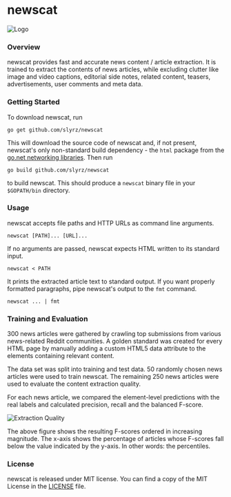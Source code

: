# newscat

![Logo](https://raw.github.com/slyrz/newscat/master/img/newscat_logo.png)

### Overview

newscat provides fast and accurate news content / article extraction.
It is trained to extract the contents of news articles, while excluding
clutter like image and video captions, editorial side notes,
related content, teasers, advertisements, user comments and meta data.

### Getting Started

To download newscat, run

    go get github.com/slyrz/newscat

This will download the source code of newscat and, if not present,
newscat's only non-standard build dependency - the `html` package from the
[go.net networking libraries](http://code.google.com/p/go.net).
Then run

    go build github.com/slyrz/newscat

to build newscat. This should produce a `newscat` binary file in your
`$GOPATH/bin` directory.

### Usage

newscat accepts file paths and HTTP URLs as command line arguments.

    newscat [PATH]... [URL]...

If no arguments are passed, newscat expects HTML written to its
standard input.

    newscat < PATH

It prints the extracted article text to standard output. If you want
properly formatted paragraphs, pipe newscat's output to the `fmt` command.

    newscat ... | fmt

### Training and Evaluation

300 news articles were gathered by crawling top submissions from
various news-related Reddit communities.
A golden standard was created for every HTML page by manually adding a custom
HTML5 data attribute to the elements containing relevant content.

The data set was split into training and test data.
50 randomly chosen news articles were used to train newscat. The remaining
250 news articles were used to evaluate the content extraction quality.

For each news article, we compared the element-level predictions
with the real labels and calculated precision, recall and the balanced F-score.

![Extraction Quality](https://github.com/slyrz/newscat/raw/master/img/newscat_plot.png)

The above figure shows the resulting F-scores ordered in increasing magnitude.
The x-axis shows the percentage of articles whose F-scores fall below the
value indicated by the y-axis. In other words: the percentiles.

### License

newscat is released under MIT license.
You can find a copy of the MIT License in the [LICENSE](./LICENSE) file.
